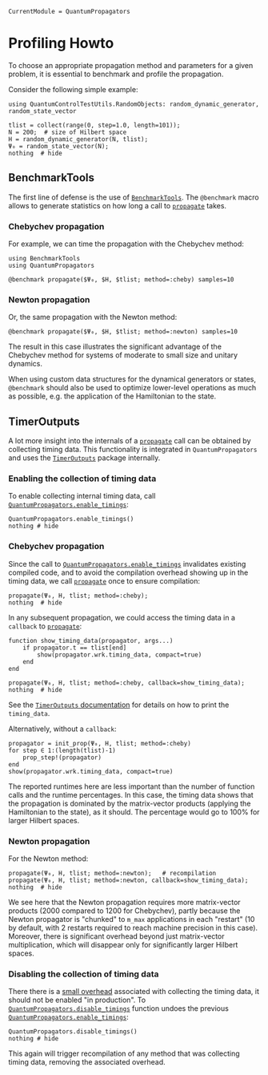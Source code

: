 ```@meta
CurrentModule = QuantumPropagators
```

# Profiling Howto

To choose an appropriate propagation method and parameters for a given problem, it is essential to benchmark and profile the propagation.

Consider the following simple example:

```@example profiling
using QuantumControlTestUtils.RandomObjects: random_dynamic_generator, random_state_vector

tlist = collect(range(0, step=1.0, length=101));
N = 200;  # size of Hilbert space
H = random_dynamic_generator(N, tlist);
Ψ₀ = random_state_vector(N);
nothing  # hide
```


## BenchmarkTools

The first line of defense is the use of [`BenchmarkTools`](https://juliaci.github.io/BenchmarkTools.jl/stable/). The `@benchmark` macro allows to generate statistics on how long a call to [`propagate`](@ref) takes.

### Chebychev propagation

For example, we can time the propagation with the Chebychev method:


```@example profiling
using BenchmarkTools
using QuantumPropagators

@benchmark propagate($Ψ₀, $H, $tlist; method=:cheby) samples=10
```

### Newton propagation

Or, the same propagation with the Newton method:

```@example profiling
@benchmark propagate($Ψ₀, $H, $tlist; method=:newton) samples=10
```

The result in this case illustrates the significant advantage of the Chebychev method for systems of moderate to small size and unitary dynamics.

When using custom data structures for the dynamical generators or states, `@benchmark` should also be used to optimize lower-level operations as much as possible, e.g. the application of the Hamiltonian to the state.


## TimerOutputs

A lot more insight into the internals of a [`propagate`](@ref) call can be obtained by collecting timing data. This functionality is integrated in `QuantumPropagators` and uses the [`TimerOutputs`](https://github.com/KristofferC/TimerOutputs.jl#readme) package internally.

### Enabling the collection of timing data

To enable collecting internal timing data, call [`QuantumPropagators.enable_timings`](@ref):

```@example profiling
QuantumPropagators.enable_timings()
nothing # hide
```


### Chebychev propagation

Since the call to [`QuantumPropagators.enable_timings`](@ref) invalidates existing compiled code, and to avoid the compilation overhead showing up in the timing data, we call [`propagate`](@ref) once to ensure compilation:

```@example profiling
propagate(Ψ₀, H, tlist; method=:cheby);
nothing  # hide
```

In any subsequent propagation, we could access the timing data in a `callback` to [`propagate`](@ref):

```@example profiling
function show_timing_data(propagator, args...)
    if propagator.t == tlist[end]
        show(propagator.wrk.timing_data, compact=true)
    end
end

propagate(Ψ₀, H, tlist; method=:cheby, callback=show_timing_data);
nothing  # hide
```

See the [`TimerOutputs` documentation](https://github.com/KristofferC/TimerOutputs.jl#settings-for-printing) for details on how to print the `timing_data`.

Alternatively, without a `callback`:

```@example profiling
propagator = init_prop(Ψ₀, H, tlist; method=:cheby)
for step ∈ 1:(length(tlist)-1)
    prop_step!(propagator)
end
show(propagator.wrk.timing_data, compact=true)
```

The reported runtimes here are less important than the number of function calls and the runtime percentages. In this case, the timing data shows that the propagation is dominated by the matrix-vector products (applying the Hamiltonian to the state), as it should. The percentage would go to 100% for larger Hilbert spaces.

### Newton propagation

For the Newton method:

```@example profiling
propagate(Ψ₀, H, tlist; method=:newton);   # recompilation
propagate(Ψ₀, H, tlist; method=:newton, callback=show_timing_data);
nothing  # hide
```

We see here that the Newton propagation requires more matrix-vector products (2000 compared to 1200 for Chebychev), partly because the Newton propagator is "chunked" to `m_max` applications in each "restart" (10 by default, with 2 restarts required to reach machine precision in this case). Moreover, there is significant overhead beyond just matrix-vector multiplication, which will disappear only for significantly larger Hilbert spaces.

### Disabling the collection of timing data

There there is a [small overhead](https://github.com/KristofferC/TimerOutputs.jl#overhead) associated with collecting the timing data, it should not be enabled "in production". To [`QuantumPropagators.disable_timings`](@ref) function undoes the previous [`QuantumPropagators.enable_timings`](@ref):

```@example profiling
QuantumPropagators.disable_timings()
nothing # hide
```

This again will trigger recompilation of any method that was collecting timing data, removing the associated overhead.
